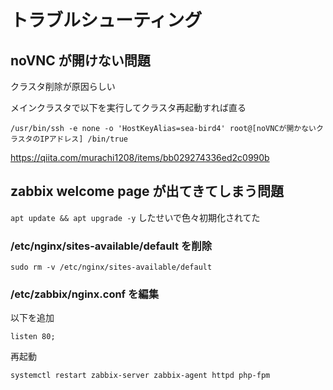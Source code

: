 # トラブルシューティング

## noVNC が開けない問題

クラスタ削除が原因らしい

メインクラスタで以下を実行してクラスタ再起動すれば直る

```shell
/usr/bin/ssh -e none -o 'HostKeyAlias=sea-bird4' root@[noVNCが開かないクラスタのIPアドレス] /bin/true
```

https://qiita.com/murachi1208/items/bb029274336ed2c0990b

## zabbix welcome page が出てきてしまう問題

`apt update && apt upgrade -y` したせいで色々初期化されてた

### /etc/nginx/sites-available/default を削除

```shell
sudo rm -v /etc/nginx/sites-available/default
```

### /etc/zabbix/nginx.conf を編集

以下を追加

```shell
listen 80;
```

再起動

```shell
systemctl restart zabbix-server zabbix-agent httpd php-fpm
```
